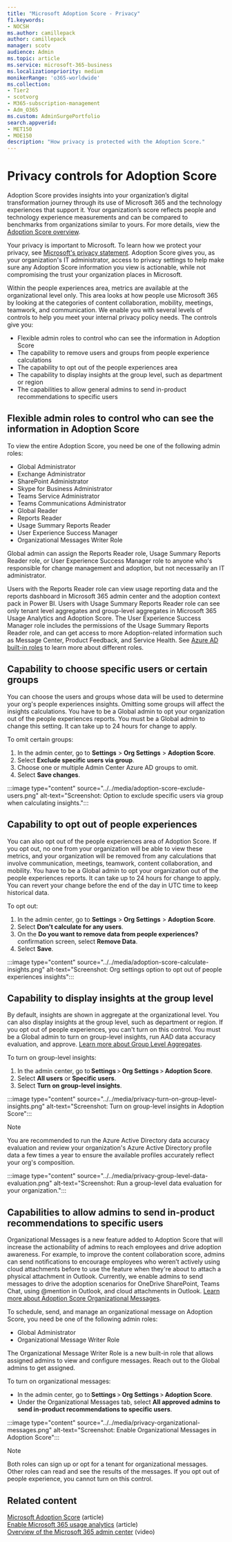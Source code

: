 ```yaml
---
title: "Microsoft Adoption Score - Privacy"
f1.keywords:
- NOCSH
ms.author: camillepack
author: camillepack
manager: scotv
audience: Admin
ms.topic: article
ms.service: microsoft-365-business
ms.localizationpriority: medium
monikerRange: 'o365-worldwide'
ms.collection: 
- Tier2
- scotvorg
- M365-subscription-management 
- Adm_O365
ms.custom: AdminSurgePortfolio
search.appverid:
- MET150
- MOE150
description: "How privacy is protected with the Adoption Score."
---
```


# Privacy controls for Adoption Score

Adoption Score provides insights into your organization’s digital transformation journey through its use of Microsoft 365 and the technology experiences that support it.  Your organization’s score reflects people and technology experience measurements and can be compared to benchmarks from organizations similar to yours. For more details, view the [Adoption Score overview](adoption-score.md).

Your privacy is important to Microsoft. To learn how we protect your privacy, see [Microsoft's privacy statement](https://privacy.microsoft.com/privacystatement). Adoption Score gives you, as your organization's IT administrator, access to privacy settings to help make sure any Adoption Score information you view is actionable, while not compromising the trust your organization places in Microsoft.

Within the people experiences area, metrics are available at the organizational level only. This area looks at how people use Microsoft 365 by looking at the categories of content collaboration, mobility, meetings, teamwork, and communication. We enable you with several levels of controls to help you meet your internal privacy policy needs.
The controls give you:

- Flexible admin roles to control who can see the information in Adoption Score
- The capability to remove users and groups from people experience calculations
- The capability to opt out of the people experiences area
- The capability to display insights at the group level, such as department or region
- The capabilities to allow general admins to send in-product recommendations to specific users

## Flexible admin roles to control who can see the information in Adoption Score

To view the entire Adoption Score, you need be one of the following admin roles:

- Global Administrator
- Exchange Administrator
- SharePoint Administrator
- Skype for Business Administrator
- Teams Service Administrator
- Teams Communications Administrator
- Global Reader
- Reports Reader
- Usage Summary Reports Reader
- User Experience Success Manager
- Organizational Messages Writer Role

Global admin can assign the Reports Reader role, Usage Summary Reports Reader role, or User Experience Success Manager role to anyone who's responsible for change management and adoption, but not necessarily an IT administrator.

Users with the Reports Reader role can view usage reporting data and the reports dashboard in Microsoft 365 admin center and the adoption context pack in Power BI. Users with Usage Summary Reports Reader role can see only tenant level aggregates and group-level aggregates in Microsoft 365 Usage Analytics and Adoption Score. The User Experience Success Manager role includes the permissions of the Usage Summary Reports Reader role, and can get access to more Adoption-related information such as Message Center, Product Feedback, and Service Health. See [Azure AD built-in roles](/azure/active-directory/roles/permissions-reference) to learn more about different roles.

## Capability to choose specific users or certain groups

You can choose the users and groups whose data will be used to determine your org's people experiences insights. Omitting some groups will affect the insights calculations. You have to be a Global admin to opt your organization out of the people experiences reports. You must be a Global admin to change this setting. It can take up to 24 hours for change to apply.

To omit certain groups:

1. In the admin center, go to **Settings** > **Org Settings** > **Adoption Score**.
2. Select **Exclude specific users via group**.  
3. Choose one or multiple Admin Center Azure AD groups to omit.
4. Select **Save changes**.

:::image type="content" source="../../media/adoption-score-exclude-users.png" alt-text="Screenshot: Option to exclude specific users via group when calculating insights.":::

## Capability to opt out of people experiences

You can also opt out of the people experiences area of Adoption Score. If you opt out, no one from your organization will be able to view these metrics, and your organization will be removed from any calculations that involve communication, meetings, teamwork, content collaboration, and mobility. You have to be a Global admin to opt your organization out of the people experiences reports. It can take up to 24 hours for change to apply. You can revert your change before the end of the day in UTC time to keep historical data.

To opt out:

1. In the admin center, go to **Settings**  >  **Org Settings** > **Adoption Score**.
2. Select **Don't calculate for any users**. 
3. On the **Do you want to remove data from people experiences?** confirmation screen, select **Remove Data**.
4. Select  **Save**.

:::image type="content" source="../../media/adoption-score-calculate-insights.png" alt-text="Screenshot: Org settings option to opt out of people experiences insights":::

## Capability to display insights at the group level

By default, insights are shown in aggregate at the organizational level. You can also display insights at the group level, such as department or region. If you opt out of people experiences, you can't turn on this control. You must be a Global admin to turn on group-level insights, run AAD data accuracy evaluation, and approve. [Learn more about Group Level Aggregates](group-level-aggregates.md).

To turn on group-level insights:

1. In the admin center, go to **Settings** > **Org Settings** > **Adoption Score**.
1. Select **All users** or **Specific users**.
1. Select **Turn on group-level insights**.

:::image type="content" source="../../media/privacy-turn-on-group-level-insights.png" alt-text="Screenshot: Turn on group-level insights in Adoption Score":::

> [!NOTE]
> You are recommended to run the Azure Active Directory data accuracy evaluation and review your organization's Azure Active Directory profile data a few times a year to ensure the available profiles accurately reflect your org's composition.

:::image type="content" source="../../media/privacy-group-level-data-evaluation.png" alt-text="Screenshot: Run a group-level data evaluation for your organization.":::

## Capabilities to allow admins to send in-product recommendations to specific users

Organizational Messages is a new feature added to Adoption Score that will increase the actionability of admins to reach employees and drive adoption awareness. For example, to improve the content collaboration score, admins can send notifications to encourage employees who weren’t actively using cloud attachments before to use the feature when they're about to attach a physical attachment in Outlook. Currently, we enable admins to send messages to drive the adoption scenarios for OneDrive SharePoint, Teams Chat, using @mention in Outlook, and cloud attachments in Outlook. [Learn more about Adoption Score Organizational Messages](organizational-messages.md).

To schedule, send, and manage an organizational message on Adoption Score, you need be one of the following admin roles:

- Global Administrator
- Organizational Message Writer Role

The Organizational Message Writer Role is a new built-in role that allows assigned admins to view and configure messages. Reach out to the Global admins to get assigned.

To turn on organizational messages:

- In the admin center, go to **Settings** > **Org Settings** > **Adoption Score**.
- Under the Organizational Messages tab, select **All approved admins to send in-product recommendations to specific users**.

:::image type="content" source="../../media/privacy-organizational-messages.png" alt-text="Screenshot: Enable Organizational Messages in Adoption Score":::

>[!NOTE]
> Both roles can sign up or opt for a tenant for organizational messages. Other roles can read and see the results of the messages. If you opt out of people experience, you cannot turn on this control.

## Related content

[Microsoft Adoption Score](adoption-score.md) (article)\
[Enable Microsoft 365 usage analytics](../../admin/usage-analytics/enable-usage-analytics.md) (article)\
[Overview of the Microsoft 365 admin center](../admin-overview/admin-center-overview.md) (video)